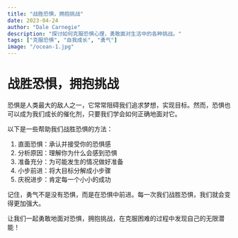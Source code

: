 ```yaml
---
title: "战胜恐惧，拥抱挑战"
date: 2023-04-24
author: "Dale Carnegie"
description: "探讨如何克服恐惧心理，勇敢面对生活中的各种挑战。"
tags: ["克服恐惧", "自我成长", "勇气"]
image: "/ocean-1.jpg"
---
```


# 战胜恐惧，拥抱挑战

恐惧是人类最大的敌人之一，它常常阻碍我们追求梦想，实现目标。然而，恐惧也可以成为我们成长的催化剂，只要我们学会如何正确地面对它。

以下是一些帮助我们战胜恐惧的方法：

1. 直面恐惧：承认并接受你的恐惧感
2. 分析原因：理解你为什么会感到恐惧
3. 准备充分：为可能发生的情况做好准备
4. 小步前进：将大目标分解成小步骤
5. 庆祝进步：肯定每一个小小的成功

记住，勇气不是没有恐惧，而是在恐惧中前进。每一次我们战胜恐惧，我们就会变得更加强大。

让我们一起勇敢地面对恐惧，拥抱挑战，在克服困难的过程中发现自己的无限潜能！
